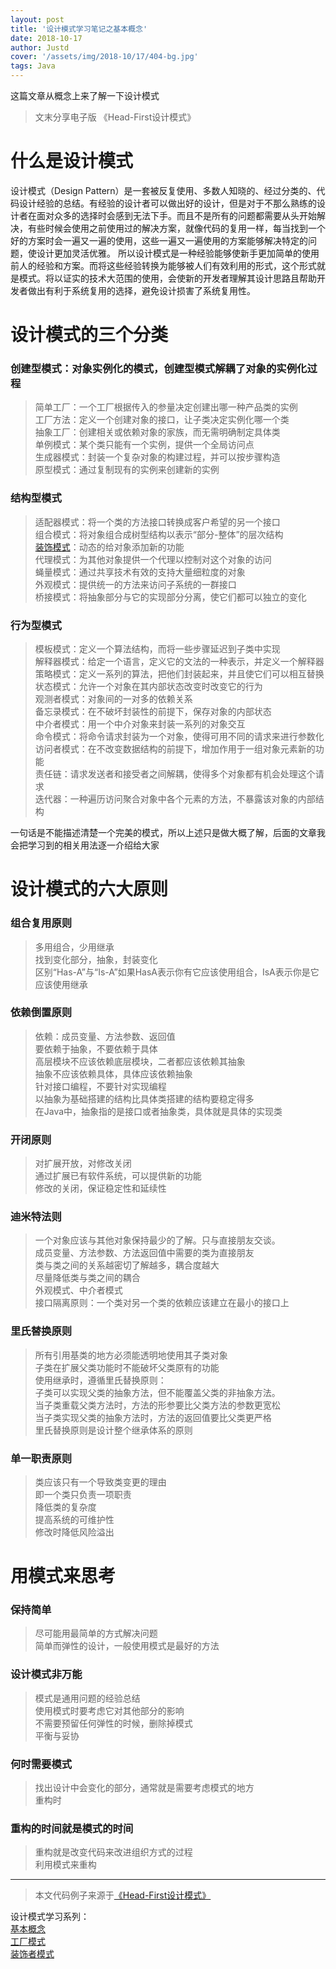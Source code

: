 ```yaml
---
layout: post
title: '设计模式学习笔记之基本概念'
date: 2018-10-17
author: Justd
cover: '/assets/img/2018-10/17/404-bg.jpg'
tags: Java   
---
```

这篇文章从概念上来了解一下设计模式    
>文末分享电子版 《Head-First设计模式》

# 什么是设计模式   
设计模式（Design Pattern）是一套被反复使用、多数人知晓的、经过分类的、代码设计经验的总结。有经验的设计者可以做出好的设计，但是对于不那么熟练的设计者在面对众多的选择时会感到无法下手。而且不是所有的问题都需要从头开始解决，有些时候会使用之前使用过的解决方案，就像代码的复用一样，每当找到一个好的方案时会一遍又一遍的使用，这些一遍又一遍使用的方案能够解决特定的问题，使设计更加灵活优雅。
所以设计模式是一种经验能够使新手更加简单的使用前人的经验和方案。而将这些经验转换为能够被人们有效利用的形式，这个形式就是模式。将以证实的技术大范围的使用，会使新的开发者理解其设计思路且帮助开发者做出有利于系统复用的选择，避免设计损害了系统复用性。

# 设计模式的三个分类
### 创建型模式：对象实例化的模式，创建型模式解耦了对象的实例化过程   
>简单工厂：一个工厂根据传入的参量决定创建出哪一种产品类的实例   
工厂方法：定义一个创建对象的接口，让子类决定实例化哪一个类    
抽象工厂：创建相关或依赖对象的家族，而无需明确制定具体类   
单例模式：某个类只能有一个实例，提供一个全局访问点    
生成器模式：封装一个复杂对象的构建过程，并可以按步骤构造   
原型模式：通过复制现有的实例来创建新的实例   

### 结构型模式   
>适配器模式：将一个类的方法接口转换成客户希望的另一个接口   
组合模式：将对象组合成树型结构以表示“部分-整体”的层次结构   
[装饰模式](https://justde.github.io/2018/10/16/DesingPatterns-decorator.html)：动态的给对象添加新的功能   
代理模式：为其他对象提供一个代理以控制对这个对象的访问      
蝇量模式：通过共享技术有效的支持大量细粒度的对象   
外观模式：提供统一的方法来访问子系统的一群接口   
桥接模式：将抽象部分与它的实现部分分离，使它们都可以独立的变化   

### 行为型模式   
>模板模式：定义一个算法结构，而将一些步骤延迟到子类中实现   
解释器模式：给定一个语言，定义它的文法的一种表示，并定义一个解释器   
策略模式：定义一系列的算法，把他们封装起来，并且使它们可以相互替换   
状态模式：允许一个对象在其内部状态改变时改变它的行为   
观测者模式：对象间的一对多的依赖关系   
备忘录模式：在不破坏封装性的前提下，保存对象的内部状态   
中介者模式：用一个中介对象来封装一系列的对象交互   
命令模式：将命令请求封装为一个对象，使得可用不同的请求来进行参数化   
访问者模式：在不改变数据结构的前提下，增加作用于一组对象元素新的功能  
责任链：请求发送者和接受者之间解耦，使得多个对象都有机会处理这个请求  
迭代器：一种遍历访问聚合对象中各个元素的方法，不暴露该对象的内部结构

一句话是不能描述清楚一个完美的模式，所以上述只是做大概了解，后面的文章我会把学习到的相关用法逐一介绍给大家

# 设计模式的六大原则  
### 组合复用原则  
>多用组合，少用继承    
找到变化部分，抽象，封装变化    
区别“Has-A”与“Is-A”如果HasA表示你有它应该使用组合，IsA表示你是它应该使用继承   
### 依赖倒置原则   
>依赖：成员变量、方法参数、返回值   
要依赖于抽象，不要依赖于具体   
高层模块不应该依赖底层模块，二者都应该依赖其抽象   
抽象不应该依赖具体，具体应该依赖抽象   
针对接口编程，不要针对实现编程   
以抽象为基础搭建的结构比具体类搭建的结构要稳定得多   
在Java中，抽象指的是接口或者抽象类，具体就是具体的实现类   

### 开闭原则
>对扩展开放，对修改关闭   
通过扩展已有软件系统，可以提供新的功能   
修改的关闭，保证稳定性和延续性   

### 迪米特法则
>一个对象应该与其他对象保持最少的了解。只与直接朋友交谈。   
成员变量、方法参数、方法返回值中需要的类为直接朋友   
类与类之间的关系越密切了解越多，耦合度越大   
尽量降低类与类之间的耦合   
外观模式、中介者模式   
接口隔离原则：一个类对另一个类的依赖应该建立在最小的接口上   

### 里氏替换原则
>所有引用基类的地方必须能透明地使用其子类对象   
子类在扩展父类功能时不能破坏父类原有的功能   
使用继承时，遵循里氏替换原则：   
子类可以实现父类的抽象方法，但不能覆盖父类的非抽象方法。   
当子类重载父类方法时，方法的形参要比父类方法的参数更宽松   
当子类实现父类的抽象方法时，方法的返回值要比父类更严格   
里氏替换原则是设计整个继承体系的原则   

### 单一职责原则   
>类应该只有一个导致类变更的理由   
即一个类只负责一项职责   
降低类的复杂度   
提高系统的可维护性      
修改时降低风险溢出   

# 用模式来思考   
### 保持简单   
>尽可能用最简单的方式解决问题   
简单而弹性的设计，一般使用模式是最好的方法    

### 设计模式非万能  
>模式是通用问题的经验总结   
使用模式时要考虑它对其他部分的影响   
不需要预留任何弹性的时候，删除掉模式   
平衡与妥协   

### 何时需要模式   
>找出设计中会变化的部分，通常就是需要考虑模式的地方   
重构时

### 重构的时间就是模式的时间   
>重构就是改变代码来改进组织方式的过程   
利用模式来重构  


---   
>本文代码例子来源于[《Head-First设计模式》](https://share.weiyun.com/570mvPm)    

设计模式学习系列：   
[基本概念](https://justde.github.io/2018/10/17/DesingPatterns-outline.html)    
[工厂模式](https://justde.github.io/2018/10/18/DesingPatterns-Factory.html)   
[装饰者模式](https://justde.github.io/2018/10/16/DesingPatterns-decorator.html)



